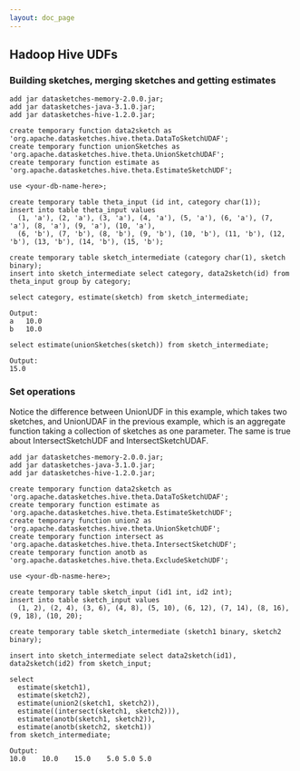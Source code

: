 ```yaml
---
layout: doc_page
---
```

<!--
    Licensed to the Apache Software Foundation (ASF) under one
    or more contributor license agreements.  See the NOTICE file
    distributed with this work for additional information
    regarding copyright ownership.  The ASF licenses this file
    to you under the Apache License, Version 2.0 (the
    "License"); you may not use this file except in compliance
    with the License.  You may obtain a copy of the License at

      http://www.apache.org/licenses/LICENSE-2.0

    Unless required by applicable law or agreed to in writing,
    software distributed under the License is distributed on an
    "AS IS" BASIS, WITHOUT WARRANTIES OR CONDITIONS OF ANY
    KIND, either express or implied.  See the License for the
    specific language governing permissions and limitations
    under the License.
-->
## Hadoop Hive UDFs

### Building sketches, merging sketches and getting estimates

    add jar datasketches-memory-2.0.0.jar;
    add jar datasketches-java-3.1.0.jar;
    add jar datasketches-hive-1.2.0.jar;

    create temporary function data2sketch as 'org.apache.datasketches.hive.theta.DataToSketchUDAF';
    create temporary function unionSketches as 'org.apache.datasketches.hive.theta.UnionSketchUDAF';
    create temporary function estimate as 'org.apache.datasketches.hive.theta.EstimateSketchUDF';

    use <your-db-name-here>;

    create temporary table theta_input (id int, category char(1));
    insert into table theta_input values
      (1, 'a'), (2, 'a'), (3, 'a'), (4, 'a'), (5, 'a'), (6, 'a'), (7, 'a'), (8, 'a'), (9, 'a'), (10, 'a'),
      (6, 'b'), (7, 'b'), (8, 'b'), (9, 'b'), (10, 'b'), (11, 'b'), (12, 'b'), (13, 'b'), (14, 'b'), (15, 'b');

    create temporary table sketch_intermediate (category char(1), sketch binary);
    insert into sketch_intermediate select category, data2sketch(id) from theta_input group by category;

    select category, estimate(sketch) from sketch_intermediate;

    Output:
    a	10.0
    b	10.0

    select estimate(unionSketches(sketch)) from sketch_intermediate;

    Output:
    15.0

### Set operations

Notice the difference between UnionUDF in this example, which takes two sketches, and UnionUDAF in the previous example, which is an aggregate function taking a collection of sketches as one parameter. The same is true about IntersectSketchUDF and IntersectSketchUDAF.

    add jar datasketches-memory-2.0.0.jar;
    add jar datasketches-java-3.1.0.jar;
    add jar datasketches-hive-1.2.0.jar;

    create temporary function data2sketch as 'org.apache.datasketches.hive.theta.DataToSketchUDAF';
    create temporary function estimate as 'org.apache.datasketches.hive.theta.EstimateSketchUDF';
    create temporary function union2 as 'org.apache.datasketches.hive.theta.UnionSketchUDF';
    create temporary function intersect as 'org.apache.datasketches.hive.theta.IntersectSketchUDF';
    create temporary function anotb as 'org.apache.datasketches.hive.theta.ExcludeSketchUDF';

    use <your-db-nasme-here>;

    create temporary table sketch_input (id1 int, id2 int);
    insert into table sketch_input values
      (1, 2), (2, 4), (3, 6), (4, 8), (5, 10), (6, 12), (7, 14), (8, 16), (9, 18), (10, 20);

    create temporary table sketch_intermediate (sketch1 binary, sketch2 binary);

    insert into sketch_intermediate select data2sketch(id1), data2sketch(id2) from sketch_input;

    select
      estimate(sketch1),
      estimate(sketch2),
      estimate(union2(sketch1, sketch2)),
      estimate((intersect(sketch1, sketch2))),
      estimate(anotb(sketch1, sketch2)),
      estimate(anotb(sketch2, sketch1))
    from sketch_intermediate;

    Output:
    10.0	10.0	15.0	5.0	5.0	5.0
